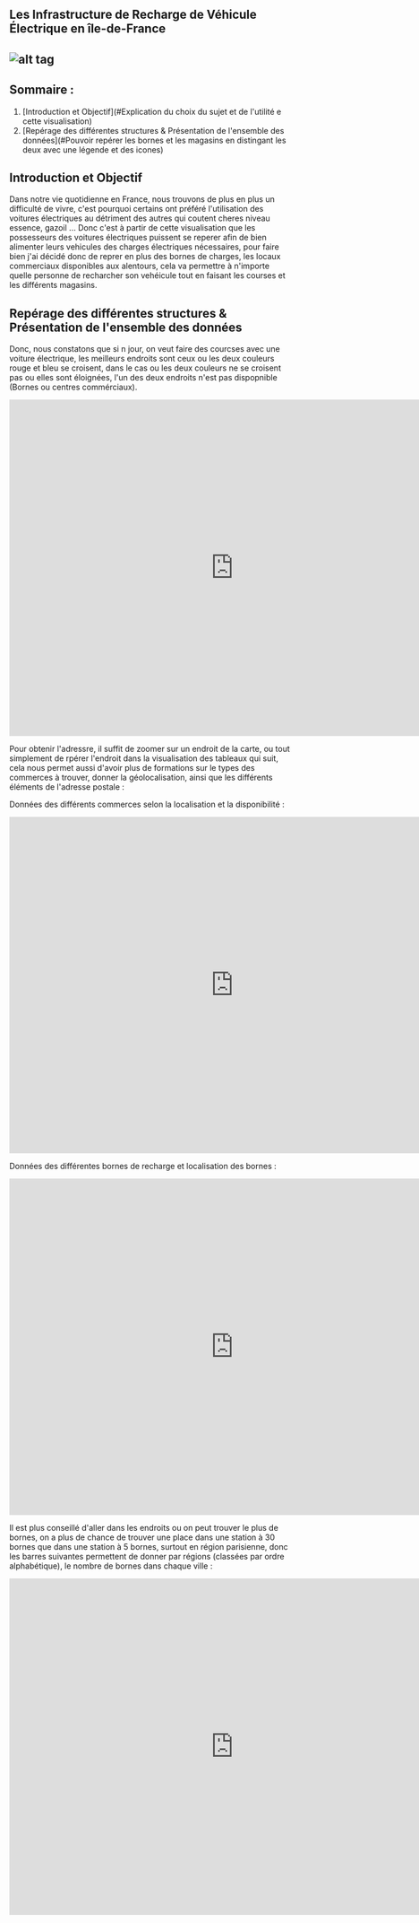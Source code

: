 ## Les Infrastructure de Recharge de Véhicule Électrique en île-de-France 
## ![alt tag](https://static1.caroom.fr/guide/wp-content/uploads/2020/10/temps-recharge-voiture-electrique-1000x484.jpg)
## Sommaire :
1. [Introduction et Objectif](#Explication du choix du sujet et de l'utilité e cette visualisation)
2. [Repérage des différentes structures & Présentation de l'ensemble des données](#Pouvoir repérer les bornes et les magasins en distingant les deux avec une légende et des icones)


## Introduction et Objectif
  Dans notre vie quotidienne en France, nous trouvons de plus en plus un difficulté de vivre, c'est pourquoi certains ont préféré l'utilisation des voitures électriques au détriment des autres qui coutent cheres niveau essence, gazoil ... 
Donc c'est à partir de cette visualisation que les possesseurs des voitures électriques puissent se reperer afin de bien alimenter leurs vehicules des charges électriques nécessaires, pour faire bien j'ai décidé donc de reprer en plus des bornes de charges, les locaux commerciaux disponibles aux alentours, cela va permettre à n'importe quelle personne de recharcher son vehéicule tout en faisant les courses et les différents magasins.

## Repérage des différentes structures & Présentation de l'ensemble des données
Donc, nous constatons que si n jour, on veut faire des courcses avec une voiture électrique, les meilleurs endroits sont ceux ou les deux couleurs rouge et bleu se croisent, dans le cas ou les deux couleurs ne se croisent pas ou elles sont éloignées, l'un des deux endroits n'est pas dispopnible (Bornes ou centres commérciaux).
<iframe frameborder="0" width="800" height="600" src="https://data.opendatasoft.com/map/embed/irve0/?&static=false&scrollWheelZoom=false"></iframe>

Pour obtenir l'adressre, il suffit de zoomer sur un endroit de la carte, ou tout simplement de rpérer l'endroit dans la visualisation des tableaux qui suit, cela nous permet aussi d'avoir plus de formations sur le types des commerces à trouver, donner la géolocalisation, ainsi que les différents éléments de l'adresse postale :

Données des différents commerces selon la localisation et la disponibilité : 
<iframe src="https://data.opendatasoft.com/explore/embed/dataset/les-commerces-par-commune-ou-arrondissement-base-permanente-des-equipements@datailedefrance/table/?sort=departement&static=false&datasetcard=false" width="800" height="600" frameborder="0"></iframe>

Données des différentes bornes de recharge et localisation des bornes : 
<iframe src="https://data.opendatasoft.com/explore/embed/dataset/fichier-consolide-des-bornes-de-recharge-pour-vehicules-electriques-irve@public/table/?q=ile%20de%20france&geofilter.distance=49.48008162022706,1.7578125,148475.77503457383&location=8,48.70909,2.21649&basemap=jawg.streets&static=false&datasetcard=false" width="800" height="600" frameborder="0"></iframe>

Il est plus conseillé d'aller dans les endroits ou on peut trouver le plus de bornes, on a plus de chance de trouver une place dans une station à 30 bornes que dans une station à 5 bornes, surtout en région parisienne, donc les barres suivantes permettent de donner par régions (classées par ordre alphabétique), le nombre de bornes dans chaque ville : 
<iframe src="https://data.opendatasoft.com/chart/embed/nombre_de_points/?&static=false&datasetcard=false" width="800" height="600" frameborder="0"></iframe>
